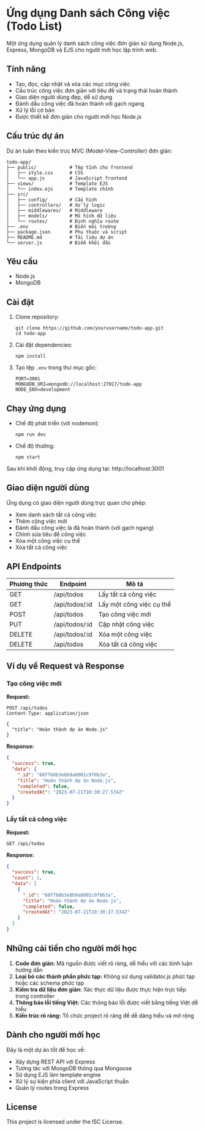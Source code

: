 # Ứng dụng Danh sách Công việc (Todo List)

Một ứng dụng quản lý danh sách công việc đơn giản sử dụng Node.js, Express, MongoDB và EJS cho người mới học lập trình web.

## Tính năng

- Tạo, đọc, cập nhật và xóa các mục công việc
- Cấu trúc công việc đơn giản với tiêu đề và trạng thái hoàn thành
- Giao diện người dùng đẹp, dễ sử dụng
- Đánh dấu công việc đã hoàn thành với gạch ngang
- Xử lý lỗi cơ bản
- Được thiết kế đơn giản cho người mới học Node.js

## Cấu trúc dự án

Dự án tuân theo kiến trúc MVC (Model-View-Controller) đơn giản:

```
todo-app/
├── public/            # Tệp tĩnh cho frontend
│   ├── style.css      # CSS
│   └── app.js         # JavaScript frontend
├── views/             # Template EJS
│   └── index.ejs      # Template chính
├── src/
│   ├── config/        # Cấu hình
│   ├── controllers/   # Xử lý logic
│   ├── middlewares/   # Middleware
│   ├── models/        # Mô hình dữ liệu
│   └── routes/        # Định nghĩa route
├── .env               # Biến môi trường
├── package.json       # Phụ thuộc và script
├── README.md          # Tài liệu dự án
└── server.js          # Điểm khởi đầu
```

## Yêu cầu

- Node.js
- MongoDB

## Cài đặt

1. Clone repository:

   ```
   git clone https://github.com/yourusername/todo-app.git
   cd todo-app
   ```

2. Cài đặt dependencies:

   ```
   npm install
   ```

3. Tạo tệp `.env` trong thư mục gốc:
   ```
   PORT=3001
   MONGODB_URI=mongodb://localhost:27017/todo-app
   NODE_ENV=development
   ```

## Chạy ứng dụng

- Chế độ phát triển (với nodemon):

  ```
  npm run dev
  ```

- Chế độ thường:
  ```
  npm start
  ```

Sau khi khởi động, truy cập ứng dụng tại: http://localhost:3001

## Giao diện người dùng

Ứng dụng có giao diện người dùng trực quan cho phép:

- Xem danh sách tất cả công việc
- Thêm công việc mới
- Đánh dấu công việc là đã hoàn thành (với gạch ngang)
- Chỉnh sửa tiêu đề công việc
- Xóa một công việc cụ thể
- Xóa tất cả công việc

## API Endpoints

| Phương thức | Endpoint       | Mô tả                    |
| ----------- | -------------- | ------------------------ |
| GET         | /api/todos     | Lấy tất cả công việc     |
| GET         | /api/todos/:id | Lấy một công việc cụ thể |
| POST        | /api/todos     | Tạo công việc mới        |
| PUT         | /api/todos/:id | Cập nhật công việc       |
| DELETE      | /api/todos/:id | Xóa một công việc        |
| DELETE      | /api/todos     | Xóa tất cả công việc     |

## Ví dụ về Request và Response

### Tạo công việc mới

**Request:**

```http
POST /api/todos
Content-Type: application/json

{
  "title": "Hoàn thành dự án Node.js"
}
```

**Response:**

```json
{
  "success": true,
  "data": {
    "_id": "60f7b0b3e8b9a8001c9f0b3a",
    "title": "Hoàn thành dự án Node.js",
    "completed": false,
    "createdAt": "2023-07-21T10:30:27.534Z"
  }
}
```

### Lấy tất cả công việc

**Request:**

```http
GET /api/todos
```

**Response:**

```json
{
  "success": true,
  "count": 1,
  "data": [
    {
      "_id": "60f7b0b3e8b9a8001c9f0b3a",
      "title": "Hoàn thành dự án Node.js",
      "completed": false,
      "createdAt": "2023-07-21T10:30:27.534Z"
    }
  ]
}
```

## Những cải tiến cho người mới học

1. **Code đơn giản:** Mã nguồn được viết rõ ràng, dễ hiểu với các bình luận hướng dẫn
2. **Loại bỏ các thành phần phức tạp:** Không sử dụng validator.js phức tạp hoặc các schema phức tạp
3. **Kiểm tra dữ liệu đơn giản:** Xác thực dữ liệu được thực hiện trực tiếp trong controller
4. **Thông báo lỗi tiếng Việt:** Các thông báo lỗi được viết bằng tiếng Việt dễ hiểu
5. **Kiến trúc rõ ràng:** Tổ chức project rõ ràng để dễ dàng hiểu và mở rộng

## Dành cho người mới học

Đây là một dự án tốt để học về:

- Xây dựng REST API với Express
- Tương tác với MongoDB thông qua Mongoose
- Sử dụng EJS làm template engine
- Xử lý sự kiện phía client với JavaScript thuần
- Quản lý routes trong Express

## License

This project is licensed under the ISC License.
